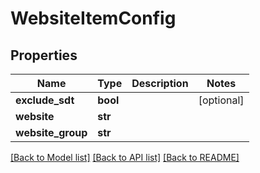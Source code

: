 # WebsiteItemConfig

## Properties
Name | Type | Description | Notes
------------ | ------------- | ------------- | -------------
**exclude_sdt** | **bool** |  | [optional] 
**website** | **str** |  | 
**website_group** | **str** |  | 

[[Back to Model list]](../README.md#documentation-for-models) [[Back to API list]](../README.md#documentation-for-api-endpoints) [[Back to README]](../README.md)


